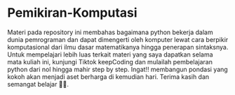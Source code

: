 # Pemikiran-Komputasi
Materi pada repository ini membahas bagaimana python bekerja dalam dunia pemrograman dan dapat dimengerti oleh komputer lewat cara berpikir komputasional dari ilmu dasar matematikanya hingga penerapan sintaksnya. Untuk mempelajari lebih luas terkait materi yang saya dapatkan selama mata kuliah ini, kunjungi Tiktok keepCoding dan mulailah pembelajaran python dari nol hingga mahir step by step. Ingat!! membangun pondasi yang kokoh akan menjadi aset berharga di kemudian hari. Terima kasih dan semangat belajar 🤗💙.
